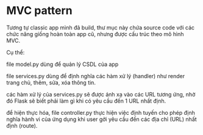 # MVC pattern
Tương tự classic app mình đã build, thư mục này chứa source code với các chức năng giống hoàn toàn app cũ, nhưng được cấu trúc theo mô hình MVC.

Cụ thể: 

file model.py dùng để quản lý CSDL của app

file services.py dùng để định nghĩa các hàm xử lý (handler) như render trang chủ, thêm, sửa, xóa thông tin.

các hàm xử lý của services.py sẽ được ánh xạ vào các URL tương ứng, nhờ đó Flask sẽ biết phải làm gì khi có yêu cầu đến 1 URL nhất định.

để hiện thực hóa, file controller.py thực hiện việc định tuyến cho phép định nghĩa hành vi của ứng dụng khi user gởi yêu cầu đến các địa chỉ (URL) nhất định (route).

